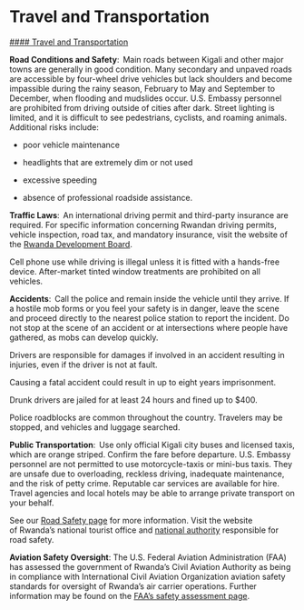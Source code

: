 # Travel and Transportation

[#### Travel and Transportation](javascript:void(0); "Travel and Transportation")

**Road Conditions and Safety**:  Main roads between Kigali and other major towns are generally in good condition. Many secondary and unpaved roads are accessible by four-wheel drive vehicles but lack shoulders and become impassible during the rainy season, February to May and September to December, when flooding and mudslides occur. U.S. Embassy personnel are prohibited from driving outside of cities after dark. Street lighting is limited, and it is difficult to see pedestrians, cyclists, and roaming animals. Additional risks include:

* poor vehicle maintenance

* headlights that are extremely dim or not used
* excessive speeding
* absence of professional roadside assistance.

**Traffic Laws**:  An international driving permit and third-party insurance are required. For specific information concerning Rwandan driving permits, vehicle inspection, road tax, and mandatory insurance, visit the website of the [Rwanda Development Board](https://rdb.rw/).

Cell phone use while driving is illegal unless it is fitted with a hands-free device. After-market tinted window treatments are prohibited on all vehicles.

**Accidents**:  Call the police and remain inside the vehicle until they arrive. If a hostile mob forms or you feel your safety is in danger, leave the scene and proceed directly to the nearest police station to report the incident. Do not stop at the scene of an accident or at intersections where people have gathered, as mobs can develop quickly.

Drivers are responsible for damages if involved in an accident resulting in injuries, even if the driver is not at fault.

Causing a fatal accident could result in up to eight years imprisonment.

Drunk drivers are jailed for at least 24 hours and fined up to $400.

Police roadblocks are common throughout the country. Travelers may be stopped, and vehicles and luggage searched.

**Public Transportation**:  Use only official Kigali city buses and licensed taxis, which are orange striped. Confirm the fare before departure. U.S. Embassy personnel are not permitted to use motorcycle-taxis or mini-bus taxis. They are unsafe due to overloading, reckless driving, inadequate maintenance, and the risk of petty crime. Reputable car services are available for hire. Travel agencies and local hotels may be able to arrange private transport on your behalf.

See our [Road Safety page](http://travel.state.gov/content/passports/english/go/safety/road.html) for more information. Visit the website of Rwanda’s national tourist office and [national authority](https://www.police.gov.rw/home/) responsible for road safety.

**Aviation Safety Oversight**: The U.S. Federal Aviation Administration (FAA) has assessed the government of Rwanda’s Civil Aviation Authority as being in compliance with International Civil Aviation Organization aviation safety standards for oversight of Rwanda’s air carrier operations. Further information may be found on the [FAA’s safety assessment page](https://travel.state.gov/content/travel/en/international-travel/International-Travel-Country-Information-Pages/SouthAfrica.html#ExternalPopup).